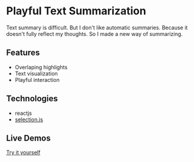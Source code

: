 # Playful Text Summarization
Text summary is difficult. But I don't like automatic summaries. Because it doesn't fully reflect my thoughts. So I made a new way of summarizing.

## Features
- Overlaping highlights
- Text visualization
- Playful interaction

## Technologies
- reactjs
- [selection.js](https://simonwep.github.io/selection/)

## Live Demos
[Try it yourself](https://wooknick.github.io/playful-text-summarization/)
